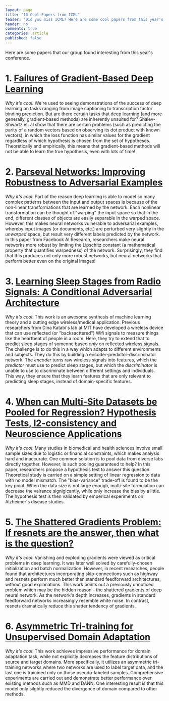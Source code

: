```yaml
---
layout: page
title: "10 Cool Papers from ICML"
teaser: "Did you miss ICML? Here are some cool papers from this year's conference."
header: no
comments: true
categories: article
published: false
---
```


Here are some papers that our group found interesting from this year's conference.

# 1. [Failures of Gradient-Based Deep Learning](https://arxiv.org/abs/1703.07950)

*Why it's cool:* We're used to seeing demonstrations of the success of deep learning on tasks ranging from image captioning to transcription factor binding prediction. But are there certain tasks that deep learning (and more generally, gradient-based methods) are inherently unsuited for? Shalev-Shwartz et. al show that there are certain problems (such as predicting the parity of a random vectors based on observing its dot product with known vectors), in which the loss function has similar values for the gradient regardless of which hypothesis is chosen from the set of hypotheses. Theoretically and empirically, this means that gradient-based methods will not be able to learn the true hypothesis, even with lots of time!

# 2. [Parseval Networks: Improving Robustness to Adversarial Examples](https://arxiv.org/abs/1704.08847)

*Why it's cool*: Part of the reason deep learning is able to model so many complex patterns between the input and output spaces is because of the non-linear transformations that are learned by the network. Each nonlinear transformation can be thought of "warping" the input space so that in the end, different classes of objects are easily separable in the warped space. However, this makes neural networks vulnerable to adversarial examples, whereby input images (or documents, etc.) are perturbed very slightly in the _unwarped_ space, but result very different labels predicted by the network. In this paper from Facebook AI Research, researchers make neural networks more robust by limiting the Lipschitz constant (a mathematical property that quantifies warpedness) of the network. Surprisingly, they find that this produces not only more robust networks, but neural networks that perform better even on the original images!

 # 3. [Learning Sleep Stages from Radio Signals: A Conditional Adversarial Architecture](http://sleep.csail.mit.edu/files/rfsleep-paper.pdf)

*Why it's cool*: This work is an awesome synthesis of machine learning theory and a cutting edge wireless/medical application. Previous researchers from Dina Katabi's lab at MIT have developed a wireless device that can use reflected (or "backsacttered") Wifi signals to measure things like the heartbeat of people in a room. Here, they try to extend that to predict sleep stages of someone based _only_ on reflected wireless signals. The challenge is to do this in a way which adapts to different environments and subjects. They do this by building a encoder-predictor-discriminator network. The _encoder_ turns raw wireless signals into features, which the _predictor_ must use to predict sleep stages, but which the _discriminator_ is unable to use to discriminate between different settings and individuals. This way, they ensure that they learn features that are only relevant to predicting sleep stages, instead of domain-specific features.

 # 4. [When can Multi-Site Datasets be Pooled for Regression? Hypothesis Tests, l2-consistency and Neuroscience Applications](http://proceedings.mlr.press/v70/zhou17c/zhou17c.pdf)

*Why it's cool*: Many studies in biomedical and health sciences involve small sample sizes due to logistic or financial constraints, which makes analysis hard and inaccurate. One common solution is to pool data from diverse labs directly together. However, is such pooling guaranteed to help? In this paper, researchers propose a hypothesis test to answer this question. Theoretical study is carried on a simple setting of linear regression to data with no model mismatch. The "bias-variance" trade-off is found to be the key point. When the data size is not large enough, multi-site formulation can decrease the vairance signigicantly, while only increase the bias by a little. The hypothesis test is then validated by emperical experiments on Alzheimer's disease studies.

 # 5. [The Shattered Gradients Problem: If resnets are the answer, then what is the question?](https://arxiv.org/pdf/1702.08591.pdf)

*Why it's cool*: Vanishing and exploding gradients were viewed as critical problems in deep learning. It was later well solved by carefully-chosen initialization and batch normalization. However, in recent researches, people found that architectures incorporating skip-connections such as highway and resnets perform much better than standard feedforward architectures, without good explanations. This work points out a previously unnoticed problem which may be the hidden reason - the shattered gradients of deep neural network. As the network's depth increases, gradients in standard feedforward networks increasingly resemble white noise. In contrast, resnets dramatically reduce this shatter tendency of gradients.

 # 6. [Asymmetric Tri-training for Unsupervised Domain Adaptation](https://arxiv.org/pdf/1702.08400.pdf)

*Why it's cool*: This work achieves impressive performance for domain adaptation task, while not explicitly decreases the feature distributions of source and target domains. More specifically, it utilizes an asymmetric tri-training networks where two networks are used to label target data, and the last one is trainined only on those pseudo-labeled samples. Comprehensive experiments are carried out and demonstrate better performance over existing methods such as MMD and DANN. One interesting result is that this model only silghtly reduced the divergence of domain compared to other methods.

  
